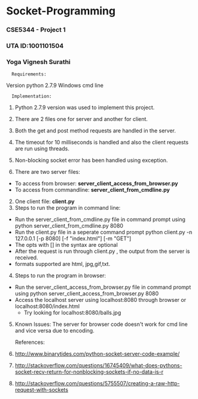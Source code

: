 # Socket-Programming

### CSE5344 - Project 1
### UTA ID:1001101504
### Yoga Vignesh Surathi

      Requirements:
Version python 2.7.9
Windows cmd line

      Implementation:
1. Python 2.7.9 version was used to implement this project.
2. There are 2 files one for server and another for client.
3. Both the get and post method requests are handled in the server.
4. The timeout for 10 milliseconds is handled and also the client requests are run using threads.
5. Non-blocking socket error has been handled using exception.

1. There are two server files:
* To access from browser:
**server_client_access_from_browser.py**
* To access from commandline:
**server_client_from_cmdline.py**
2. One client file:
**client.py**
3. Steps to run the program in command line:
* Run the server_client_from_cmdline.py file in command prompt using
python server_client_from_cmdline.py 8080
* Run the client.py file in a seperate command prompt
python client.py -n 127.0.0.1 [-p 8080] [-f "index.html"] [-m "GET"]
* The opts with [] in the syntax are optional
* After the request is run through client.py ,
the output from the server is received.
* formats supported are html, jpg,gif,txt.
4. Steps to run the program in browser:
*  Run the server_client_access_from_browser.py file in command prompt using
python server_client_access_from_browser.py 8080
* Access the localhost server using localhost:8080 through browser
or localhost:8080/index.html
     * Try looking for localhost:8080/balls.jpg

5. Known Issues:
  The server for browser code doesn't work for cmd line and vice versa due to encoding.

      References:
  1. http://www.binarytides.com/python-socket-server-code-example/
  2. http://stackoverflow.com/questions/16745409/what-does-pythons-socket-recv-return-for-nonblocking-sockets-if-no-data-is-r
  3. http://stackoverflow.com/questions/5755507/creating-a-raw-http-request-with-sockets


